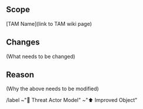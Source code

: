 ## Scope

[TAM Name](link to TAM wiki page)

## Changes

(What needs to be changed)

## Reason

(Why the above needs to be modified)

/label ~"👺 Threat Actor Model" ~"⬆️ Improved Object"
